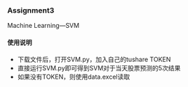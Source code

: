 ### Assignment3
Machine Learning—SVM

#### 使用说明
+ 下载文件后，打开SVM.py，加入自己的tushare TOKEN
+ 直接运行SVM.py即可得到SVM对于当天股票预测的5次结果
+ 如果没有TOKEN，则使用data.excel读取
